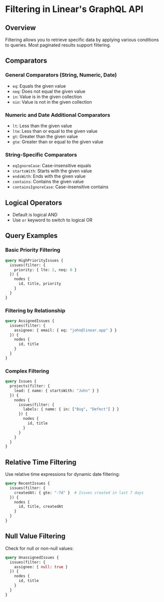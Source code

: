 # Filtering in Linear's GraphQL API

## Overview
Filtering allows you to retrieve specific data by applying various conditions to queries. Most paginated results support filtering.

## Comparators

### General Comparators (String, Numeric, Date)
- `eq`: Equals the given value
- `neq`: Does not equal the given value
- `in`: Value is in the given collection
- `nin`: Value is not in the given collection

### Numeric and Date Additional Comparators
- `lt`: Less than the given value
- `lte`: Less than or equal to the given value
- `gt`: Greater than the given value
- `gte`: Greater than or equal to the given value

### String-Specific Comparators
- `eqIgnoreCase`: Case-insensitive equals
- `startsWith`: Starts with the given value
- `endsWith`: Ends with the given value
- `contains`: Contains the given value
- `containsIgnoreCase`: Case-insensitive contains

## Logical Operators
- Default is logical AND
- Use `or` keyword to switch to logical OR

## Query Examples

### Basic Priority Filtering
```graphql
query HighPriorityIssues {
  issues(filter: { 
    priority: { lte: 2, neq: 0 }
  }) {
    nodes {
      id, title, priority
    }
  }
}
```

### Filtering by Relationship
```graphql
query AssignedIssues {
  issues(filter: { 
    assignee: { email: { eq: "john@linear.app" } }
  }) {
    nodes {
      id, title
    }
  }
}
```

### Complex Filtering
```graphql
query Issues {
  projects(filter: { 
    lead: { name: { startsWith: "John" } } 
  }) {
    nodes {
      issues(filter: { 
        labels: { name: { in: ["Bug", "Defect"] } } 
      }) {
        nodes {
          id, title
        }
      }
    }
  }
}
```

## Relative Time Filtering

Use relative time expressions for dynamic date filtering:

```graphql
query RecentIssues {
  issues(filter: { 
    createdAt: { gte: "-7d" }  # Issues created in last 7 days
  }) {
    nodes {
      id, title, createdAt
    }
  }
}
```

## Null Value Filtering

Check for null or non-null values:

```graphql
query UnassignedIssues {
  issues(filter: { 
    assignee: { null: true }
  }) {
    nodes {
      id, title
    }
  }
}
```